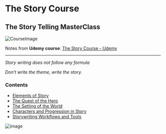 # The Story Course

## The Story Telling MasterClass

![CourseImage](https://blog.udemy.com/wp-content/uploads/2013/06/shutterstock_105363872-300x268.jpg)

Notes from __Udemy course__: [The Story Course - Udemy](https://clevertap.udemy.com/course/the-story-course/learn/lecture/9721154#overview)

-------

*Story writing does not follow any formula*

*Don't write the theme, write the story.*

### Contents

- [Elements of Story](https://github.com/alpha74/TSC/blob/main/docs/Elements_of_Story.md)
- [The Quest of the Hero](https://github.com/alpha74/TSC/blob/main/docs/The_Quest.md)
- [The Setting of the World](https://github.com/alpha74/TSC/blob/main/docs/The_Setting.md)
- [Characters and Progression in Story](https://github.com/alpha74/TSC/blob/main/docs/Characters_and_Progression.md)
- [Storywriting Workflows and Tools](https://github.com/alpha74/TSC/blob/main/docs/Workflows_and_Tools.md)


![image](https://user-images.githubusercontent.com/31771552/140686767-1c997c04-eb3f-4460-b6b7-0beb97d64305.png)
